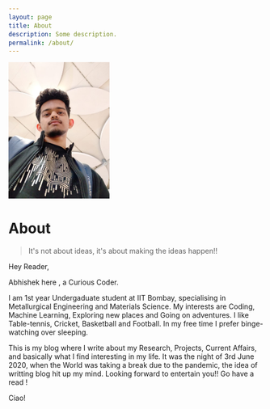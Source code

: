 ```yaml
---
layout: page
title: About
description: Some description.
permalink: /about/
---
```


<img class="img-rounded" src="/assets/img/uploads/profile.png" alt="Abhishek Pai Angle" width="200">

# About

> It's not about ideas, it's about making the ideas happen!!

Hey Reader, 

Abhishek here , a Curious Coder.

I am 1st year Undergaduate student at IIT Bombay, specialising in Metallurgical Engineering and Materials Science. My interests are Coding, Machine Learning, Exploring new places and Going on adventures. I like Table-tennis, Cricket, Basketball and Football. In my free time I prefer binge-watching over sleeping. 

This is my blog where I write about my Research, Projects, Current Affairs, and basically what I find interesting in my life. It was the night of 3rd June 2020, when the World was taking a break due to the pandemic, the idea of writting blog hit up my mind. Looking forward to entertain you!! Go have a read !

Ciao!